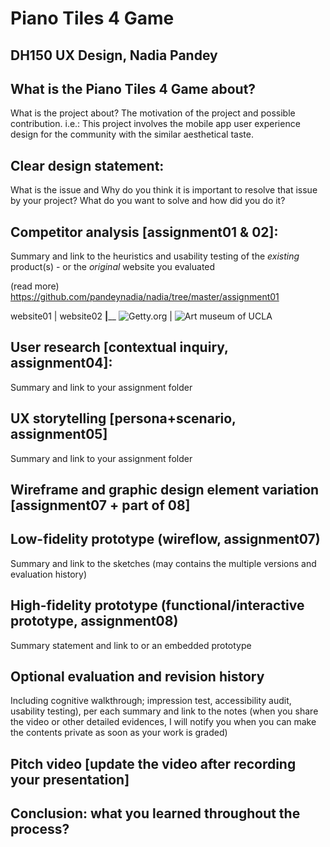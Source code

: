 # Piano Tiles 4 Game 
## DH150 UX Design, Nadia Pandey

## What is the Piano Tiles 4 Game about?
What is the project about? The motivation of the project and possible contribution.
i.e.: This project involves the mobile app user experience design for the community with the similar aesthetical taste. 

## Clear design statement: 
What is the issue and Why do you think it is important to resolve that issue by your project? 
What do you want to solve and how did you do it?

## Competitor analysis [assignment01 & 02]:
Summary and link to the heuristics and usability testing of the *existing* product(s) - or the *original* website you evaluated

(read more) https://github.com/pandeynadia/nadia/tree/master/assignment01

website01 | website02
__________|____________
![Getty.org](https://user-images.githubusercontent.com/59589242/72331666-6ca04780-366d-11ea-8c6f-9e61256d7d26.png) | ![Art museum of UCLA](https://user-images.githubusercontent.com/59589242/72332481-f8ff3a00-366e-11ea-80bf-59a8b1344394.png)

## User research [contextual inquiry, assignment04]:
Summary and link to your assignment folder

## UX storytelling [persona+scenario, assignment05]
Summary and link to your assignment folder

## Wireframe and graphic design element variation [assignment07 + part of 08]

## Low-fidelity prototype (wireflow, assignment07)
Summary and link to the sketches (may contains the multiple versions and evaluation history)

## High-fidelity prototype (functional/interactive prototype, assignment08)
Summary statement and link to or an embedded prototype

## Optional evaluation and revision history 
Including cognitive walkthrough; impression test, accessibility audit, usability testing), per each summary and link to the notes (when you share the video or other detailed evidences, I will notify you when you can make the contents private as soon as your work is graded)

## Pitch video [update the video after recording your presentation]


## Conclusion: what you learned throughout the process?
